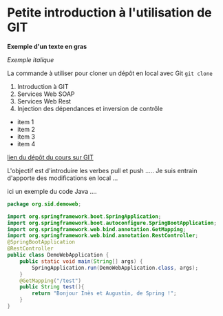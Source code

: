 # Petite introduction à l'utilisation de GIT

**Exemple d'un texte en gras** 

*Exemple italique*



La commande à utiliser pour cloner un dépôt en local avec Git
``git clone``


1. Introduction à GIT
2. Services Web SOAP
3. Services Web Rest
4. Injection des dépendances et inversion de contrôle 


* item 1
* item 2
* item 3
* item 4



[lien du dépôt du cours sur GIT](https://github.com/syoucef/demogit4a2i)

L'objectif est d'introduire les verbes pull et push .....
Je suis entrain d'apporte des modifications en local ...

ici un exemple du code Java ....

```java
package org.sid.demoweb;

import org.springframework.boot.SpringApplication;
import org.springframework.boot.autoconfigure.SpringBootApplication;
import org.springframework.web.bind.annotation.GetMapping;
import org.springframework.web.bind.annotation.RestController;
@SpringBootApplication
@RestController
public class DemoWebApplication {
    public static void main(String[] args) {
        SpringApplication.run(DemoWebApplication.class, args);
    }
    @GetMapping("/test")
    public String test(){
        return "Bonjour Inès et Augustin, de Spring !";
    }
}

```
